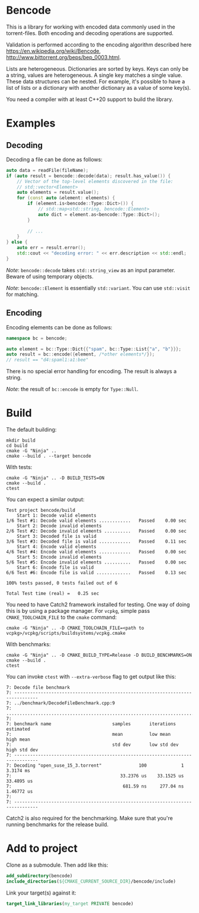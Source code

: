 # Bencode

This is a library for working with encoded data commonly used in the torrent-files.
Both encoding and decoding operations are supported. 

Validation is performed according to the encoding algorithm
described here https://en.wikipedia.org/wiki/Bencode, http://www.bittorrent.org/beps/bep_0003.html. 

Lists are heterogeneous. Dictionaries are sorted by keys. Keys can only be a string, 
values are heterogeneous. A single key matches a single value. These data structures 
can be nested. For example, it's possible to have a list of lists or a dictionary with 
another dictionary as a value of some key(s).

You need a compiler with at least C++20 support to build the library.

# Examples

## Decoding
Decoding a file can be done as follows:
```c++
auto data = readFile(fileName);
if (auto result = bencode::decode(data); result.has_value()) {
    // Vector of the top-level elements discovered in the file:
    // std::vector<Element>
    auto elements = result.value();
    for (const auto &element: elements) {
        if (element.is<bencode::Type::Dict>()) {
            // std::map<std::string, bencode::Element>
            auto dict = element.as<bencode::Type::Dict>();
        }
        
        // ... 
    }
} else {
    auto err = result.error();
    std::cout << "decoding error: " << err.description << std::endl;
}
```
*Note*: `bencode::decode` takes `std::string_view` as an input parameter. Beware of using temporary objects.

*Note*: `bencode::Element` is essentially `std::variant`. You can use `std::visit` for matching.

## Encoding

Encoding elements can be done as follows:
```c++
namespace bc = bencode;

auto element = bc::Type::Dict{{"spam", bc::Type::List{"a", "b"}}};
auto result = bc::encode({element, /*other elements*/}); 
// result == "d4:spaml1:a1:bee"
```
There is no special error handling for encoding. The result is always a string. 

*Note*: the result of `bc::encode` is empty for `Type::Null`.

# Build

The default building:
```shell
mkdir build
cd build
cmake -G "Ninja" ..
cmake --build . --target bencode
```

With tests:
```shell
cmake -G "Ninja" .. -D BUILD_TESTS=ON
cmake --build .
ctest
```
You can expect a similar output:
```shell
Test project bencode/build
    Start 1: Decode valid elements
1/6 Test #1: Decode valid elements ............   Passed    0.00 sec
    Start 2: Decode invalid elements
2/6 Test #2: Decode invalid elements ..........   Passed    0.00 sec
    Start 3: Decoded file is valid
3/6 Test #3: Decoded file is valid ............   Passed    0.11 sec
    Start 4: Encode valid elements
4/6 Test #4: Encode valid elements ............   Passed    0.00 sec
    Start 5: Encode invalid elements
5/6 Test #5: Encode invalid elements ..........   Passed    0.00 sec
    Start 6: Encode file is valid
6/6 Test #6: Encode file is valid .............   Passed    0.13 sec

100% tests passed, 0 tests failed out of 6

Total Test time (real) =   0.25 sec
```

You need to have Catch2 framework installed for testing. One way of doing this is 
by using a package manager. For `vcpkg`, simple pass `CMAKE_TOOLCHAIN_FILE` to the `cmake` command:
```shell
cmake -G "Ninja" .. -D CMAKE_TOOLCHAIN_FILE=<path to vcpkg>/vcpkg/scripts/buildsystems/vcpkg.cmake
```

With benchmarks:
```shell
cmake -G "Ninja" .. -D CMAKE_BUILD_TYPE=Release -D BUILD_BENCHMARKS=ON
cmake --build .
ctest
```
You can invoke `ctest` with `--extra-verbose` flag to get output like this:
```shell
7: Decode file benchmark
7: -------------------------------------------------------------------------------
7: ../benchmark/DecodeFileBenchmark.cpp:9
7: ...............................................................................
7: 
7: benchmark name                       samples       iterations    estimated
7:                                      mean          low mean      high mean
7:                                      std dev       low std dev   high std dev
7: -------------------------------------------------------------------------------
7: Decoding "open_suse_15_3.torrent"              100             1     3.3174 ms 
7:                                         33.2376 us    33.1525 us    33.4895 us 
7:                                          681.59 ns     277.04 ns    1.46772 us                                                                             
7: 
7: -------------------------------------------------------------------------------
```

Catch2 is also required for the benchmarking. Make sure that you're running benchmarks for the release build.

# Add to project

Clone as a submodule. Then add like this:

```cmake
add_subdirectory(bencode)
include_directories(${CMAKE_CURRENT_SOURCE_DIR}/bencode/include)
```

Link your target(s) against it:
```cmake
target_link_libraries(my_target PRIVATE bencode)
```
